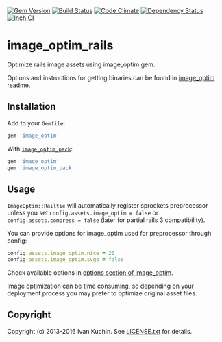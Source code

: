[![Gem Version](https://img.shields.io/gem/v/image_optim_rails.svg?style=flat)](https://rubygems.org/gems/image_optim_rails)
[![Build Status](https://img.shields.io/travis/toy/image_optim_rails/master.svg?style=flat)](https://travis-ci.org/toy/image_optim_rails)
[![Code Climate](https://img.shields.io/codeclimate/github/toy/image_optim_rails.svg?style=flat)](https://codeclimate.com/github/toy/image_optim_rails)
[![Dependency Status](https://img.shields.io/gemnasium/toy/image_optim_rails.svg?style=flat)](https://gemnasium.com/toy/image_optim_rails)
[![Inch CI](https://inch-ci.org/github/toy/image_optim_rails.svg?branch=master&style=flat)](https://inch-ci.org/github/toy/image_optim_rails)

# image\_optim\_rails

Optimize rails image assets using image_optim gem.

Options and instructions for getting binaries can be found in [image_optim readme](https://github.com/toy/image_optim).

## Installation

Add to your `Gemfile`:

```ruby
gem 'image_optim'
```

With [`image_optim_pack`](https://github.com/toy/image_optim_pack):

```ruby
gem 'image_optim'
gem 'image_optim_pack'
```

## Usage

`ImageOptim::Railtie` will automatically register sprockets preprocessor unless you set `config.assets.image_optim = false` or `config.assets.compress = false` (later for partial rails 3 compatibility).

You can provide options for image_optim used for preprocessor through config:

```ruby
config.assets.image_optim.nice = 20
config.assets.image_optim.svgo = false
```

Check available options in [options section of image_optim](https://github.com/toy/image_optim#options).

Image optimization can be time consuming, so depending on your deployment process you may prefer to optimize original asset files.

## Copyright

Copyright (c) 2013-2016 Ivan Kuchin. See [LICENSE.txt](LICENSE.txt) for details.
